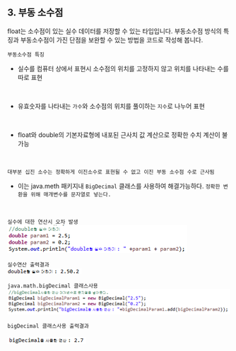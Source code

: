 ## 3. 부동 소수점

float는 소수점이 있는 실수 데이터를 저장할 수 있는 타입입니다.
부동소수점 방식의 특징과 부동소수점이 가진 단점을 보완할 수 있는 방법을 코드로 작성해 봅니다.


`부동소수점 특징`
<br>
  + 실수를 컴퓨터 상에서 표현시 소수점의 위치를 고정하지 않고 위치를 나타내는 수를 따로 표현
  <br>

  + 유효숫자를 나타내는 `가수`와 소수점의 위치를 풀이하는 `지수`로 나누어 표현
  <br>

  + float와 double의 기본자료형에 내포된 근사치 값 계산으로 정확한 수치 계산이 불가능
  <br>

  `대부분 십진 소수는 정확하게 이진소수로 표현될 수 없고 이진 부동 소수점 수로 근사됨`
  <br>

  + 이는 java.meth 패키지내 `BigDecimal` 클래스를 사용하여 해결가능하다.
 `정확한 변환을 위해 매개변수를 문자열로 넣는다.`
  <br>

`실수에 대한 연산시 오차 발생`
<br>
  <img src="../pictures/3/FloatingPoint.PNG">
<br>

`실수연산 출력결과`
<br>
  <img src="../pictures/3/FloatingPointR1.PNG">
<br>

`java.math.bigDecimal 클래스사용`
<br>
  <img src="../pictures/3/FloatingPoint1.PNG">
<br>

`bigDecimal 클래스사용 출력결과`
<br>  
  <img src="../pictures/3/FloatingPointR2.PNG">
<br>
